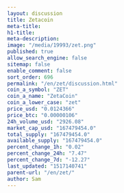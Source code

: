 ```yaml
---
layout: discussion
title: Zetacoin
meta-title: 
h1-title: 
meta-description: 
image: "/media/19993/zet.png"
published: true
allow_search_engine: false
sitemap: false
enable_comment: false
sort_order: 696
permalink: "/en/zet/discussion.html"
coin_a_symbol: "ZET"
coin_a_name: "ZetaCoin"
coin_a_lower_case: "zet"
price_usd: "0.0124366"
price_btc: "0.00000106"
24h_volume_usd: "2926.08"
market_cap_usd: "167479454.0"
total_supply: "167479454.0"
available_supply: "167479454.0"
percent_change_1h: "0.02"
percent_change_24h: "7.47"
percent_change_7d: "-12.27"
last_updated: "1517140741"
parent-url: "/en/zet/"
author: Sam
---
```


